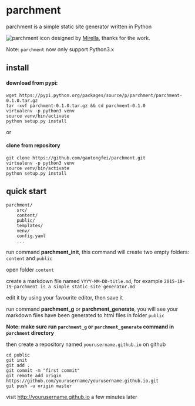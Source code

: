 # parchment

parchment is a simple static site generator written in Python

![parchment](http://ww2.sinaimg.cn/large/005BlYP6gw1ex5nm4d2a7j3074074q3e.jpg)
icon designed by [Mirella](http://mirella-gabriele.deviantart.com/), thanks for the work. 

Note: `parchment` now only support Python3.x

## install

#### download from pypi:

```
wget https://pypi.python.org/packages/source/p/parchment/parchment-0.1.0.tar.gz
tar -xvf parchment-0.1.0.tar.gz && cd parchment-0.1.0
virtualenv -p python3 venv
source venv/bin/activate
python setup.py install
```

or

#### clone from repository
```
git clone https://github.com/gaotongfei/parchment.git
virtualenv -p python3 venv
source venv/bin/activate
python setup.py install
```

## quick start

```
parchment/
    src/
    content/
    public/
    templates/
    venv/
    config.yaml
    ...
```

run command **parchment_init**, this command will create two empty folders: `content` and `public`

open folder `content`

create a markdown file named `YYYY-MM-DD-title.md`, for example `2015-10-19-parchment is a simple static site generator.md`

edit it by using your favourite editor, then save it

run command **parchment_g** or **parchment_generate**, you will see your markdown files have been generated to html files in folder `public`

**Note: make sure run `parchment_g` or `parchment_generate` command in `parchment` directory**

then create a repository named `yourusername.github.io` on github

```
cd public
git init
git add .
git commit -m "first commit"
git remote add origin https://github.com/yourusername/yourusername.github.io.git
git push -u origin master
```

visit http://yourusername.github.io a few minutes later

